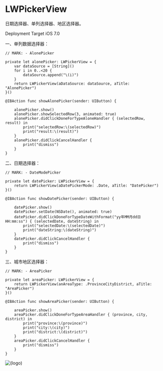 # LWPickerView
日期选择器、单列选择器、地区选择器。

Deployment Target iOS 7.0

一、单列数据选择器：

    // MARK: - AlonePicker

    private let alonePicker: LWPickerView = {
        var dataSource = [String]()
        for i in 0..<20 {
            dataSource.append("\(i)")
        }
        return LWPickerView(aDataSource: dataSource, aTitle: "AlonePicker")
    }()

    @IBAction func showAlonePicker(sender: UIButton) {

        alonePicker.show()
        alonePicker.showSelectedRow(3, animated: true)
        alonePicker.didClickDoneForTypeAloneHandler { (selectedRow, result) in
            print("selectedRow:\(selectedRow)")
            print("result:\(result)")
        }
        alonePicker.didClickCancelHandler { 
            print("dismiss")
        }
    }


二、日期选择器：

    // MARK: - DateModePicker

    private let datePicker: LWPickerView = {
        return LWPickerView(aDatePickerMode: .Date, aTitle: "DatePicker")
    }()

    @IBAction func showDatePicker(sender: UIButton) {

        datePicker.show()
        datePicker.setDate(NSDate(), animated: true)
        datePicker.didClickDoneForTypeDateWithFormat("yy年MM月dd日 HH:mm:ss") { (selectedDate, dateString) in
            print("selectedDate:\(selectedDate)")
            print("dateString:\(dateString)")
        }
        datePicker.didClickCancelHandler {
            print("dismiss")
        }
    }


三、城市地区选择器：

    // MARK: - AreaPicker

    private let areaPicker: LWPickerView = {
        return LWPickerView(anAreaType: .ProvinceCityDistrict, aTitle: "AreaPicker")
    }()

    @IBAction func showAreaPicker(sender: UIButton) {

        areaPicker.show()
        areaPicker.didClickDoneForTypeAreaHandler { (province, city, district) in
            print("province:\(province)")
            print("city:\(city)")
            print("district:\(district)")
        }
        areaPicker.didClickCancelHandler {
            print("dismiss")
        }
    }

![(logo)](http://code4app.com/data/attachment/forum/201607/06/192309t9mfaf9n4ktmntfs.png)


